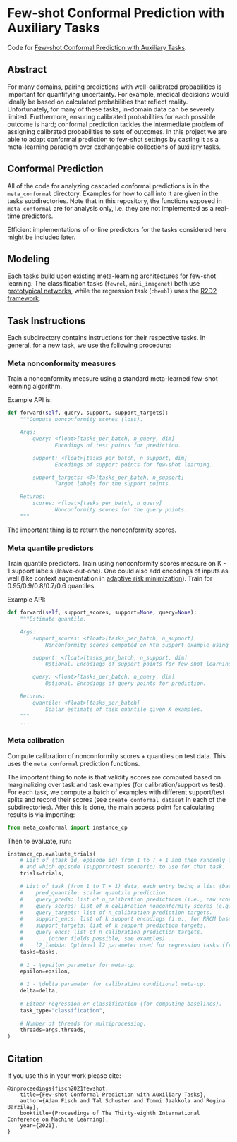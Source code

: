 # Few-shot Conformal Prediction with Auxiliary Tasks

Code for [Few-shot Conformal Prediction with Auxiliary Tasks](https://arxiv.org/abs/2102.08898).

## Abstract

For many domains, pairing predictions with well-calibrated probabilities is important for quantifying uncertainty. For example, medical decisions would ideally be based on calculated probabilities that reflect reality. Unfortunately, for many of these tasks, in-domain data can be severely limited. Furthermore, ensuring calibrated probabilities for each possible outcome is hard; conformal prediction tackles the intermediate problem of assigning calibrated probabilities to sets of outcomes. In this project we are able to adapt conformal prediction to few-shot settings by casting it as a meta-learning paradigm over exchangeable collections of auxiliary tasks.

## Conformal Prediction
All of the code for analyzing cascaded conformal predictions is in the `meta_conformal` directory. Examples for how to call into it are given in the tasks subdirectories. Note that in this repository, the functions exposed in `meta_conformal` are for analysis only, i.e. they are not implemented as a real-time predictors.

Efficient implementations of online predictors for the tasks considered here might be included later.

## Modeling

Each tasks build upon existing meta-learning architectures for few-shot learning. The classification tasks (`fewrel`, `mini_imagenet`) both use [prototypical networks](https://arxiv.org/abs/1703.05175), while the regression task (`chembl`) uses the [R2D2 framework](https://openreview.net/forum?id=HyxnZh0ct7).

## Task Instructions

Each subdirectory contains instructions for their respective tasks. In general, for a new task, we use the following procedure:

### Meta nonconformity measures
Train a nonconformity measure using a standard meta-learned few-shot learning algorithm.

Example API is:

```python
def forward(self, query, support, support_targets):
    """Compute nonconformity scores (loss).

    Args:
        query: <float>[tasks_per_batch, n_query, dim]
               Encodings of test points for prediction.

        support: <float>[tasks_per_batch, n_support, dim]
               Encodings of support points for few-shot learning.

        support_targets: <T>[tasks_per_batch, n_support]
               Target labels for the support points.

    Returns:
        scores: <float>[tasks_per_batch, n_query]
               Nonconformity scores for the query points.
    """
```

The important thing is to return the nonconformity scores.

### Meta quantile predictors
Train quantile predictors. Train using nonconformity scores measure on K - 1 support labels (leave-out-one). One could also add encodings of inputs as well (like context augmentation in [adaptive risk minimization](https://arxiv.org/abs/2007.02931)). Train for 0.95/0.9/0.8/0.7/0.6 quantiles.

Example API:

```python
def forward(self, support_scores, support=None, query=None):
    """Estimate quantile.

    Args:
        support_scores: <float>[tasks_per_batch, n_support]
            Nonconformity scores computed on Kth support example using the other K-1 examples.

        support: <float>[tasks_per_batch, n_support, dim]
            Optional. Encodings of support points for few-shot learning.

        query: <float>[tasks_per_batch, n_query, dim]
            Optional. Encodings of query points for prediction.

    Returns:
        quantile: <float>[tasks_per_batch]
            Scalar estimate of task quantile given K examples.
    """
    ...
```

### Meta calibration
Compute calibration of nonconformity scores + quantiles on test data. This uses the `meta_conformal` prediction functions.

The important thing to note is that validity scores are computed based on marginalizing over task and task examples (for calibration/support vs test). For each task, we compute a batch of examples with different support/test splits and record their scores (see `create_conformal_dataset` in each of the subdirectories). After this is done, the main access point for calculating results is via importing:

```python
from meta_conformal import instance_cp
```

Then to evaluate, run:

```python
instance_cp.evaluate_trials(
    # List of (task id, episode id) from 1 to T + 1 and then randomly from 1 to m_i determining the order of tasks, 
    # and which episode (support/test scenario) to use for that task.
    trials=trials,

    # List of task (from 1 to T + 1) data, each entry being a list (batch) of dictionaries, each containing:
    #    pred_quantile: scalar quantile prediction.
    #    query_preds: list of n_calibration predictions (i.e., raw score).
    #    query_scores: list of n_calibration nonconformity scores (e.g., |target - raw score| for regression).
    #    query_targets: list of n_calibration prediction targets.
    #    support_encs: list of k support encodings (i.e., for RRCM baseline prediction).
    #    support_targets: list of k support prediction targets.
    #    query_encs: list of n_calibration prediction targets.
    #    ... (other fields possible, see examples) ...
    #    l2_lambda: Optional l2 parameter used for regression tasks (from R2D2).
    tasks=tasks,
    
    # 1 - \epsilon parameter for meta-cp.
    epsilon=epsilon,

    # 1 - \delta parameter for calibration conditional meta-cp.
    delta=delta,
    
    # Either regression or classification (for computing baselines).
    task_type="classification",
    
    # Number of threads for multiprocessing.
    threads=args.threads,
)
```

## Citation

If you use this in your work please cite:

```
@inproceedings{fisch2021fewshot,
    title={Few-shot Conformal Prediction with Auxiliary Tasks},
    author={Adam Fisch and Tal Schuster and Tommi Jaakkola and Regina Barzilay},
    booktitle={Proceedings of The Thirty-eighth International Conference on Machine Learning},
    year={2021},
}
```
    
